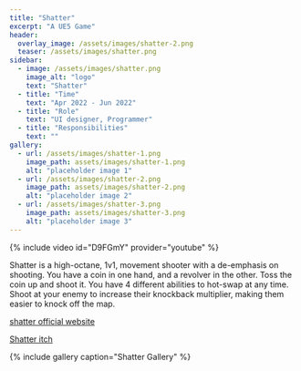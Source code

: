 ```yaml
---
title: "Shatter"
excerpt: "A UE5 Game"
header:
  overlay_image: /assets/images/shatter-2.png
  teaser: /assets/images/shatter.png
sidebar:
  - image: /assets/images/shatter.png
    image_alt: "logo"
    text: "Shatter"
  - title: "Time"
    text: "Apr 2022 - Jun 2022"
  - title: "Role"
    text: "UI designer, Programmer"
  - title: "Responsibilities"
    text: ""
gallery:
  - url: /assets/images/shatter-1.png
    image_path: assets/images/shatter-1.png
    alt: "placeholder image 1"
  - url: /assets/images/shatter-2.png
    image_path: assets/images/shatter-2.png
    alt: "placeholder image 2"
  - url: /assets/images/shatter-3.png
    image_path: assets/images/shatter-3.png
    alt: "placeholder image 3"
---
```


{% include video id="D9FGmY" provider="youtube" %}

Shatter is a high-octane, 1v1, movement shooter with a de-emphasis on shooting. You have a coin in one hand, and a revolver in the other. Toss the coin up and shoot it. You have 4 different abilities to hot-swap at any time. Shoot at your enemy to increase their knockback multiplier, making them easier to knock off the map.

[shatter official website](https://www.shatter.co.in/)

[Shatter itch](https://k1ngslayer.itch.io/shatter)

{% include gallery caption="Shatter Gallery" %}
